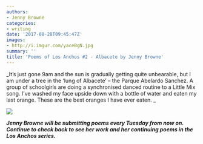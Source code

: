```yaml
---
authors:
- Jenny Browne
categories:
- writing
date: '2017-08-28T09:45:47Z'
images:
- http://i.imgur.com/yaceBgN.jpg
summary: ''
title: 'Poems of Los Anchos #2 - Albacete by Jenny Browne'
---
```

_It’s just gone 9am and the sun is gradually getting quite unbearable, but I am under a tree in the ‘lung of Albacete’ – the Parque Abelardo Sanchez. A group of schoolgirls are doing a synchronised danced routine to a Little Mix song. I’ve washed my face upside down with a bottle of water and eaten my last orange. These are the best oranges I have ever eaten.
_

![](http://i.imgur.com/U7wWQ3b.jpg "")

_**Jenny Browne will be submitting poems every Tuesday from now on. Continue to check back to see her work and her continuing poems in the Los Anchos series.**_